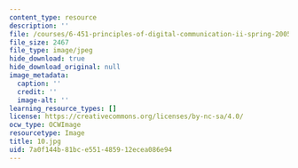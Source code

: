 ```yaml
---
content_type: resource
description: ''
file: /courses/6-451-principles-of-digital-communication-ii-spring-2005/7a0f144b81bce551485912ecea086e94_10.jpg
file_size: 2467
file_type: image/jpeg
hide_download: true
hide_download_original: null
image_metadata:
  caption: ''
  credit: ''
  image-alt: ''
learning_resource_types: []
license: https://creativecommons.org/licenses/by-nc-sa/4.0/
ocw_type: OCWImage
resourcetype: Image
title: 10.jpg
uid: 7a0f144b-81bc-e551-4859-12ecea086e94
---
```

